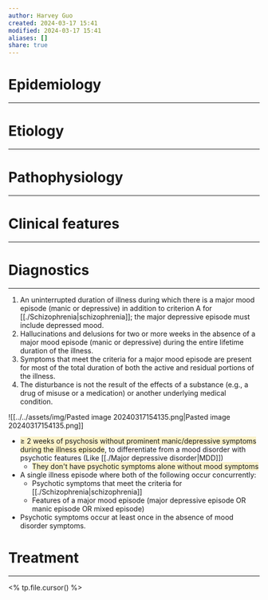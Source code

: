 ```yaml
---
author: Harvey Guo
created: 2024-03-17 15:41
modified: 2024-03-17 15:41
aliases: []
share: true
---
```

# Epidemiology
---


# Etiology
---


# Pathophysiology
---


# Clinical features
---


# Diagnostics
---
1. An uninterrupted duration of illness during which there is a major mood episode (manic or depressive) in addition to criterion A for [[./Schizophrenia|schizophrenia]]; the major depressive episode must include depressed mood.
2. Hallucinations and delusions for two or more weeks in the absence of a major mood episode (manic or depressive) during the entire lifetime duration of the illness.
3. Symptoms that meet the criteria for a major mood episode are present for most of the total duration of both the active and residual portions of the illness.
4. The disturbance is not the result of the effects of a substance (e.g., a drug of misuse or a medication) or another underlying medical condition.

![[../../assets/img/Pasted image 20240317154135.png|Pasted image 20240317154135.png]]

- <span style="background:rgba(240, 200, 0, 0.2)">≥ 2 weeks of psychosis without prominent manic/depressive symptoms during the illness episode</span>, to differentiate from a mood disorder with psychotic features (Like [[./Major depressive disorder|MDD]])
	- <span style="background:rgba(240, 200, 0, 0.2)">They don't have psychotic symptoms alone without mood symptoms</span>
- A single illness episode where both of the following occur concurrently:
	- Psychotic symptoms that meet the criteria for [[./Schizophrenia|schizophrenia]]
	- Features of a major mood episode (major depressive episode OR manic episode OR mixed episode)
- Psychotic symptoms occur at least once in the absence of mood disorder symptoms.
# Treatment
---
<% tp.file.cursor() %>
